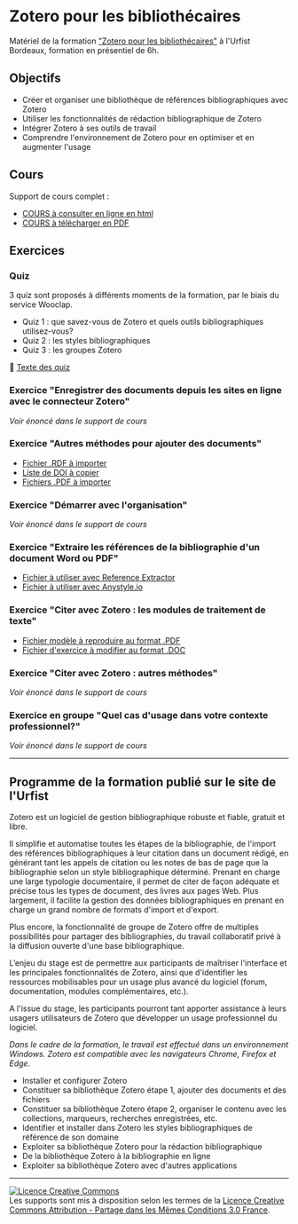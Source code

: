 # Zotero pour les bibliothécaires

Matériel de la formation ["Zotero pour les bibliothécaires"](https://sygefor.reseau-urfist.fr/#/training/9808/11657?from=true) à l'Urfist Bordeaux, formation en présentiel de 6h.

## Objectifs

* Créer et organiser une bibliothèque de références bibliographiques avec Zotero
* Utiliser les fonctionnalités de rédaction bibliographique de Zotero
* Intégrer Zotero à ses outils de travail
* Comprendre l'environnement de Zotero pour en optimiser et en augmenter l'usage


## Cours

Support de cours complet :

* [COURS à consulter en ligne en html](https://github.com/fflamerie/zotero_bibpro/blob/main/docs/zotero_bibpro_COURS.md) 
* [COURS à télécharger en PDF](https://github.com/fflamerie/zotero_bibpro/blob/main/docs/zotero_bibpro_COURS.pdf)

## Exercices
### Quiz
3 quiz sont proposés à différents moments de la formation, par le biais du service Wooclap.

* Quiz 1 :  que savez-vous de Zotero et quels outils bibliographiques utilisez-vous?
* Quiz 2 : les styles bibliographiques
* Quiz 3 : les groupes Zotero

🎯 [Texte des quiz](https://github.com/fflamerie/zotero_bibpro/blob/main/docs/zotero_bibpro_quiz.md)

### Exercice "Enregistrer des documents depuis les sites en ligne avec le connecteur Zotero"

_Voir énoncé dans le support de cours_

### Exercice "Autres méthodes pour ajouter des documents"
  * [Fichier .RDF à importer](https://raw.githubusercontent.com/fflamerie/zotero_bibpro/main/docs/zotero_bibpro_import.rdf) 
  * [Liste de DOI à copier](https://github.com/fflamerie/zotero_bibpro/blob/main/docs/zotero_bibpro_import-DOI.txt)
  * [Fichiers .PDF à importer](https://github.com/fflamerie/zotero_bibpro/blob/main/docs/import-PDF)

### Exercice "Démarrer avec l'organisation" 

_Voir énoncé dans le support de cours_

### Exercice "Extraire les références de la bibliographie d'un document Word ou PDF"
* [Fichier à utiliser avec Reference Extractor](https://github.com/fflamerie/zotero_bibpro/blob/main/docs/zotero_bibpro_ex_ref_extractor.docx)
* [Fichier à utiliser avec Anystyle.io](https://github.com/fflamerie/zotero_bibpro/blob/main/docs/zotero_bibpro_ex_anystyle.docx)

### Exercice "Citer avec Zotero : les modules de traitement de texte"

* [Fichier modèle à reproduire au format .PDF](https://github.com/fflamerie/zotero_bibpro/blob/main/docs/zotero_bibpro_TP_citer_MODELE.pdf)
* [Fichier d'exercice à modifier au format .DOC](https://github.com/fflamerie/zotero_bibpro/blob/main/docs/zotero_bibpro_TP_citer_EXERCICE.doc) 

### Exercice "Citer avec Zotero : autres méthodes"

_Voir énoncé dans le support de cours_

### Exercice en groupe "Quel cas d'usage dans votre contexte professionnel?"

_Voir énoncé dans le support de cours_

***
## Programme de la formation publié sur le site de l'Urfist

Zotero est un logiciel de gestion bibliographique robuste et fiable, gratuit et libre.

Il simplifie et automatise toutes les étapes de la bibliographie, de l'import des références bibliographiques à leur citation dans un document rédigé, en générant tant les appels de citation ou les notes de bas de page que la bibliographie selon un style bibliographique déterminé. Prenant en charge une large typologie documentaire, il permet de citer de façon adéquate et précise tous les types de document, des livres aux pages Web. Plus largement, il facilite la gestion des données bibliographiques en prenant en charge un grand nombre de formats d'import et d'export.

Plus encore, la fonctionnalité de groupe de Zotero offre de multiples possibilités pour partager des bibliographies, du travail collaboratif privé à la diffusion ouverte d'une base bibliographique. 

L’enjeu du stage est de permettre aux participants de maîtriser l'interface et les principales fonctionnalités de Zotero, ainsi que d'identifier les ressources mobilisables pour un usage plus avancé du logiciel (forum, documentation, modules complémentaires, etc.).

A l'issue du stage, les participants pourront tant apporter assistance à leurs usagers utilisateurs de Zotero que développer un usage professionnel du logiciel.


*Dans le cadre de la formation, le travail est effectué dans un environnement Windows. Zotero est compatible avec les navigateurs Chrome, Firefox et Edge.*

* Installer et configurer Zotero
* Constituer sa bibliothèque Zotero étape 1, ajouter des documents et des fichiers
* Constituer sa bibliothèque Zotero étape 2, organiser le contenu avec les collections, marqueurs, recherches enregistrées, etc.
* Identifier et installer dans Zotero les styles bibliographiques de référence de son domaine
* Exploiter sa bibliothèque Zotero pour la rédaction bibliographique
* De la bibliothèque Zotero à la bibliographie en ligne
* Exploiter sa bibliothèque Zotero avec d'autres applications

***

<a rel="license" href="http://creativecommons.org/licenses/by-sa/3.0/fr/"><img alt="Licence Creative Commons" style="border-width:0" src="https://i.creativecommons.org/l/by-sa/3.0/fr/88x31.png" /></a><br />Les supports sont mis à disposition selon les termes de la <a rel="license" href="http://creativecommons.org/licenses/by-sa/3.0/fr/">Licence Creative Commons Attribution -  Partage dans les Mêmes Conditions 3.0 France</a>.
